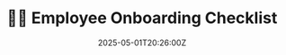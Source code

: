 ---
title: 🧑‍🚀 Employee Onboarding Checklist
linkTitle: 🧑‍🚀 Employee Onboarding Checklist
date: '2025-05-01T20:26:00Z'
weight: 1
description: Structured employee onboarding checklist includes tasks for managers,
  HR, IT, and mentors, along with required documents and orientation details for both
  on-site and virtual settings.
draft: false
ref: employee-onboarding-checklist
---